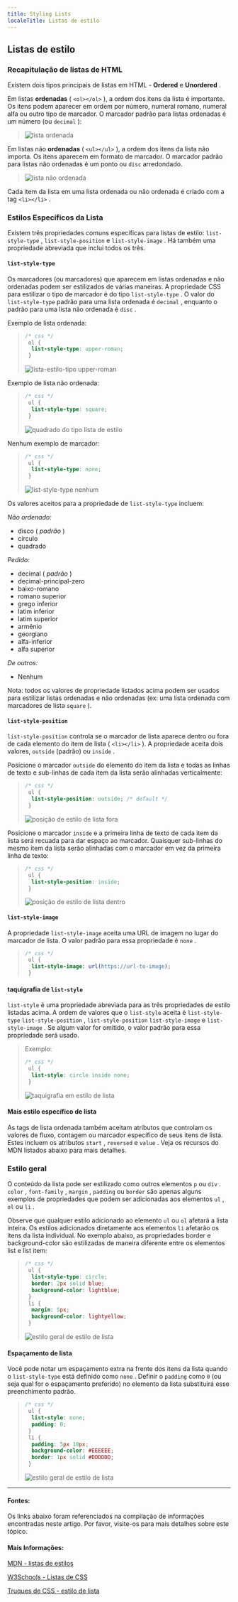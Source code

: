 ```yaml
---
title: Styling Lists
localeTitle: Listas de estilo
---
```

## Listas de estilo

### Recapitulação de listas de HTML

Existem dois tipos principais de listas em HTML - **Ordered** e **Unordered** .

Em listas **ordenadas** ( `<ol></ol>` ), a ordem dos itens da lista é importante. Os itens podem aparecer em ordem por número, numeral romano, numeral alfa ou outro tipo de marcador. O marcador padrão para listas ordenadas é um número (ou `decimal` ):

> ![](https://github.com/kayfo23/imgs-for-fcc-guide/blob/master/ordered-list.png?raw=true "lista ordenada")

Em listas não **ordenadas** ( `<ul></ul>` ), a ordem dos itens da lista não importa. Os itens aparecem em formato de marcador. O marcador padrão para listas não ordenadas é um ponto ou `disc` arredondado.

> ![](https://github.com/kayfo23/imgs-for-fcc-guide/blob/master/unordered-list.png?raw=true "lista não ordenada")

Cada item da lista em uma lista ordenada ou não ordenada é criado com a tag `<li></li>` .

### Estilos Específicos da Lista

Existem três propriedades comuns específicas para listas de estilo: `list-style-type` , `list-style-position` e `list-style-image` . Há também uma propriedade abreviada que inclui todos os três.

#### `list-style-type`

Os marcadores (ou marcadores) que aparecem em listas ordenadas e não ordenadas podem ser estilizados de várias maneiras. A propriedade CSS para estilizar o tipo de marcador é do tipo `list-style-type` . O valor do `list-style-type` padrão para uma lista ordenada é `decimal` , enquanto o padrão para uma lista não ordenada é `disc` .

Exemplo de lista ordenada:

> ```css
> /* css */ 
>  ol { 
>   list-style-type: upper-roman; 
>  } 
> 
> ```
> 
> ![](https://github.com/kayfo23/imgs-for-fcc-guide/blob/master/list-style-type-upper-roman.png?raw=true "lista-estilo-tipo upper-roman")

Exemplo de lista não ordenada:

> ```css
> /* css */ 
>  ul { 
>   list-style-type: square; 
>  } 
> 
> ```
> 
> ![](https://github.com/kayfo23/imgs-for-fcc-guide/blob/master/list-style-type-square.png?raw=true "quadrado do tipo lista de estilo")

Nenhum exemplo de marcador:

> ```css
> /* css */ 
>  ul { 
>   list-style-type: none; 
>  } 
> 
> ```
> 
> ![](https://github.com/kayfo23/imgs-for-fcc-guide/blob/master/list-style-type-none.png?raw=true "list-style-type nenhum")

Os valores aceitos para a propriedade de `list-style-type` incluem:

_Não ordenado:_

*   disco ( _padrão_ )
*   círculo
*   quadrado

_Pedido:_

*   decimal ( _padrão_ )
*   decimal-principal-zero
*   baixo-romano
*   romano superior
*   grego inferior
*   latim inferior
*   latim superior
*   armênio
*   georgiano
*   alfa-inferior
*   alfa superior

_De outros:_

*   Nenhum

Nota: todos os valores de propriedade listados acima podem ser usados ​​para estilizar listas ordenadas e não ordenadas (ex: uma lista ordenada com marcadores de lista `square` ).

#### `list-style-position`

`list-style-position` controla se o marcador de lista aparece dentro ou fora de cada elemento do item de lista ( `<li></li>` ). A propriedade aceita dois valores, `outside` (padrão) ou `inside` .

Posicione o marcador `outside` do elemento do item da lista e todas as linhas de texto e sub-linhas de cada item da lista serão alinhadas verticalmente:

> ```css
> /* css */ 
>  ul { 
>   list-style-position: outside; /* default */ 
>  } 
> 
> ```
> 
> ![](https://github.com/kayfo23/imgs-for-fcc-guide/blob/master/list-style-position-outside.png?raw=true "posição de estilo de lista fora")

Posicione o marcador `inside` e a primeira linha de texto de cada item da lista será recuada para dar espaço ao marcador. Quaisquer sub-linhas do mesmo item da lista serão alinhadas com o marcador em vez da primeira linha de texto:

> ```css
> /* css */ 
>  ul { 
>   list-style-position: inside; 
>  } 
> 
> ```
> 
> ![](https://github.com/kayfo23/imgs-for-fcc-guide/blob/master/list-style-position-inside.png?raw=true "posição de estilo de lista dentro")

#### `list-style-image`

A propriedade `list-style-image` aceita uma URL de imagem no lugar do marcador de lista. O valor padrão para essa propriedade é `none` .

> ```css
> /* css */ 
>  ul { 
>   list-style-image: url(https://url-to-image); 
>  } 
> 
> ```

#### taquigrafia de `list-style`

`list-style` é uma propriedade abreviada para as três propriedades de estilo listadas acima. A ordem de valores que o `list-style` aceita é `list-style-type` `list-style-position` , `list-style-position` `list-style-image` e `list-style-image` . Se algum valor for omitido, o valor padrão para essa propriedade será usado.

> Exemplo:
> 
> ```css
> /* css */ 
>  ul { 
>   list-style: circle inside none; 
>  } 
> 
> ```
> 
> ![](https://github.com/kayfo23/imgs-for-fcc-guide/blob/master/list-style-shorthand.png?raw=true "taquigrafia em estilo de lista")

#### Mais estilo específico de lista

As tags de lista ordenada também aceitam atributos que controlam os valores de fluxo, contagem ou marcador específico de seus itens de lista. Estes incluem os atributos `start` , `reversed` e `value` . Veja os recursos do MDN listados abaixo para mais detalhes.

### Estilo geral

O conteúdo da lista pode ser estilizado como outros elementos `p` ou `div` . `color` , `font-family` , `margin` , `padding` ou `border` são apenas alguns exemplos de propriedades que podem ser adicionadas aos elementos `ul` , `ol` ou `li` .

Observe que qualquer estilo adicionado ao elemento `ul` ou `ol` afetará a lista inteira. Os estilos adicionados diretamente aos elementos `li` afetarão os itens da lista individual. No exemplo abaixo, as propriedades border e background-color são estilizadas de maneira diferente entre os elementos list e list item:

> ```css
> /* css */ 
>  ul { 
>   list-style-type: circle; 
>   border: 2px solid blue; 
>   background-color: lightblue; 
>  } 
>  li { 
>   margin: 5px; 
>   background-color: lightyellow; 
>  } 
> 
> ```
> 
> ![](https://github.com/kayfo23/imgs-for-fcc-guide/blob/master/list-styles.png?raw=true "estilo geral de estilo de lista")

#### Espaçamento de lista

Você pode notar um espaçamento extra na frente dos itens da lista quando o `list-style-type` está definido como `none` . Definir o `padding` como `0` (ou seja qual for o espaçamento preferido) no elemento da lista substituirá esse preenchimento padrão.

> ```css
> /* css */ 
>  ul { 
>   list-style: none; 
>   padding: 0; 
>  } 
>  li { 
>   padding: 5px 10px; 
>   background-color: #EEEEEE; 
>   border: 1px solid #DDDDDD; 
>  } 
> 
> ```
> 
> ![](https://github.com/kayfo23/imgs-for-fcc-guide/blob/master/list-style-padding.png?raw=true "estilo geral de estilo de lista")

* * *

#### Fontes:

Os links abaixo foram referenciados na compilação de informações encontradas neste artigo. Por favor, visite-os para mais detalhes sobre este tópico.

#### Mais Informações:

[MDN - listas de estilos](https://developer.mozilla.org/en-US/docs/Learn/CSS/Styling_text/Styling_lists)

[W3Schools - Listas de CSS](https://www.w3schools.com/css/css_list.asp)

[Truques de CSS - estilo de lista](https://css-tricks.com/almanac/properties/l/list-style/)